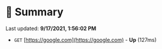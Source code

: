 # 📖 Summary
Last updated: **9/17/2021, 1:56:02 PM**

- `GET` [https://google.com](https://google.com) - **Up** (127ms)
